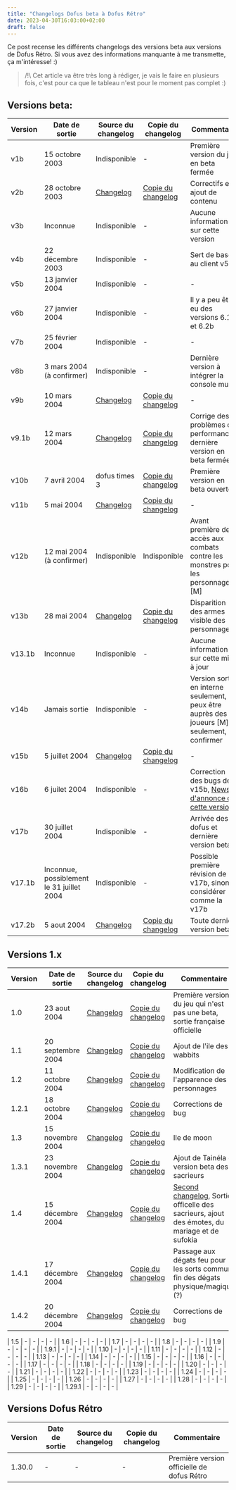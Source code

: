 ```yaml
---
title: "Changelogs Dofus beta à Dofus Rétro"
date: 2023-04-30T16:03:00+02:00
draft: false
---
```


Ce post recense les différents changelogs des versions beta aux versions de Dofus Rétro.
Si vous avez des informations manquante à me transmette, ça m'intéresse! :)

> /!\ Cet article va être très long à rédiger, je vais le faire en plusieurs fois, c'est pour ca que le tableau n'est pour le moment pas complet :)


## Versions beta:

| Version | Date de sortie | Source du changelog | Copie du changelog | Commentaire |
| - | - | - | - | - |
| v1b | 15 octobre 2003 | Indisponible | - | Première version du jeu en beta fermée |
| v2b | 28 octobre 2003 | [Changelog](https://web.archive.org/web/20070118155852/http://www.ankama-studio.com/forumdofus/topic_view.asp?tid=768) | [Copie du changelog](changelogsbeta/#v2b) | Correctifs et ajout de contenu |
| v3b | Inconnue | Indisponible | - | Aucune information sur cette version |
| v4b | 22 décembre 2003 | Indisponible | - | Sert de base au client v5b|
| v5b | 13 janvier 2004 | Indisponible | - | - |
| v6b | 27 janvier 2004 | Indisponible | - | Il y a peu être eu des versions 6.1b et 6.2b |
| v7b | 25 février 2004 | Indisponible | - | - |
| v8b | 3 mars 2004 (à confirmer) | Indisponible | - | Dernière version à intégrer la console multi |
| v9b | 10 mars 2004 | [Changelog](https://web.archive.org/web/20040504015817/http://dofus.com:80/?page=informations&rubrique=news&contenu=news_display&idnews=56) | [Copie du changelog](changelogsbeta#v9b) | - |
| v9.1b | 12 mars 2004 | [Changelog](https://web.archive.org/web/20040403200327/http://dofus.com:80/?page=informations&rubrique=news&contenu=news_display&idnews=57) | [Copie du changelog](changelogsbeta#v9.1b) | Corrige des problèmes de performances, dernière version en beta fermée |
| v10b | 7 avril 2004 | dofus times 3 | [Copie du changelog](changelogsbeta#v10b) | Première version en beta ouverte |
| v11b | 5 mai 2004 | [Changelog](https://web.archive.org/web/20040605182939/http://dofus.com:80/?page=informations&rubrique=news&contenu=news_display&idnews=82) | [Copie du changelog](changelogsbeta#v11b) | - |
| v12b | 12 mai 2004 (à confirmer) | Indisponible | Indisponible | Avant première des accès aux combats contre les monstres pour les personnages [M] |
| v13b | 28 mai 2004 | [Changelog](https://web.archive.org/web/20040706115519/http://www.dofus.com/index.php?page=informations&rubrique=betatests&ssrubrique=beta13&contenu=beta13) | [Copie du changelog](changelogsbeta#v13b) | Disparition des armes visible des personnages |
| v13.1b | Inconnue | Indisponible | - | Aucune information sur cette mise à jour |
| v14b | Jamais sortie | Indisponible | - | Version sortie en interne seulement, peux être auprès des joueurs [M] seulement, à confirmer |
| v15b | 5 juillet 2004 | [Changelog](https://web.archive.org/web/20040723072021/http://www.dofus.fr:80/?page=informations&rubrique=betatests&ssrubrique=beta15&contenu=beta15) | [Copie du changelog](changelogsbeta#v15b) | - |
| v16b | 6 juilet 2004 | Indisponible | - | Correction des bugs de la v15b, [News d'annonce de cette version](https://web.archive.org/web/20040812144352/http://www.dofus.fr:80/?page=informations&rubrique=news&contenu=news_display&idnews=100) |
| v17b | 30 juillet 2004 | Indisponible | - | Arrivée des dofus  et dernière version beta|
| v17.1b | Inconnue, possiblement le 31 juillet 2004 | Indisponible | - | Possible première révision de la v17b, sinon à considérer comme la v17b |
| v17.2b | 5 aout 2004 | [Changelog](https://web.archive.org/web/20040817025604/http://forum.dofus.com/CarnetBord/Dev/121065-ReV172bCorrectionsApporteesSuite) | [Copie du changelog](changelogsbeta#v17.2b) | Toute dernière version beta |

## Versions 1.x

| Version | Date de sortie | Source du changelog | Copie du changelog | Commentaire |
| - | - | - | - | - |
| 1.0 | 23 aout 2004 | [Changelog](https://web.archive.org/web/20040921070937/http://www.dofus.com/?page=news&rubrique=v1.0&contenu=v1.0)| [Copie du changelog](changelogsv1/changelog1_0)| Première version du jeu qui n'est pas une beta, sortie française officielle |
| 1.1 |20 septembre 2004 | [Changelog](https://web.archive.org/web/20041028220648/http://www.dofus.com/?page=news&rubrique=v1.1&contenu=v1.1) | [Copie du changelog](changelogsv1/changelog1_1) | Ajout de l'ile des wabbits |
| 1.2 | 11 octobre 2004 | [Changelog](https://web.archive.org/web/20041112070926/http://www.dofus.com/?page=news&rubrique=v1.2.1&contenu=v1.2.1) | [Copie du changelog](changelogsv1/changelog1_2/#Dofus-1_2) | Modification de l'apparence des personnages |
| 1.2.1 | 18 octobre 2004 | [Changelog](https://web.archive.org/web/20041103233231/http://www.dofus.com:80/?page=news&rubrique=news&contenu=news_display&idnews=148) | [Copie du changelog](changelog1_2/#Dofus-1.2.1) | Corrections de bug |
| 1.3 | 15 novembre 2004 | [Changelog](https://web.archive.org/web/20041116110846/http://www.dofus.com:80/?page=news&rubrique=news&contenu=news_display&idnews=152) | [Copie du changelog](changelog1_3/#Dofus-1.3) | Ile de moon |
| 1.3.1 |23 novembre 2004 | [Changelog](https://web.archive.org/web/20041208173514/http://www.dofus.com:80/?page=news&rubrique=news&contenu=news_display&idnews=155) |[Copie du changelog](changelog1_3/#Dofus-1.3.1) | Ajout de Tainéla et version beta des sacrieurs
| 1.4 | 15 décembre 2004 | [Changelog](https://web.archive.org/web/20050126134629/http://www.dofus.com/?page=news&rubrique=news&contenu=news_display&idnews=156) | [Copie du changelog](changelog1_4/#Dofus-1.4.0) | [Second changelog](https://web.archive.org/web/20041221193242/http://www.dofus.com:80/?page=news&rubrique=news&contenu=news_display&idnews=158), Sortie officelle des sacrieurs, ajout des émotes, du mariage et de sufokia |
| 1.4.1 | 17 décembre 2004 | [Changelog](https://web.archive.org/web/20041223175823/http://www.dofus.com:80/?page=news&rubrique=news&contenu=news_display&idnews=160) | [Copie du changelog](changelog1_4/#Dofus-1.4.1) | Passage aux dégats feu pour les sorts commun, fin des dégats physique/magique (?) |
| 1.4.2 | 20 décembre 2004 | [Changelog](https://web.archive.org/web/20050126004915/http://www.dofus.com/?page=news&rubrique=v1.4.2&contenu=v1.4.2) | [Copie du changelog](changelog1_4/#Dofus-1.4.2) | Corrections de bug |

| 1.5 | - | - | - | - |
| 1.6 | - | - | - | - |
| 1.7 | - | - | - | - |
| 1.8 | - | - | - | - |
| 1.9 | - | - | - | - |
| 1.9.1 | - | - | - | - |
| 1.10 | - | - | - | - |
| 1.11 | - | - | - | - |
| 1.12 | - | - | - | - |
| 1.13 | - | - | - | - |
| 1.14 | - | - | - | - |
| 1.15 | - | - | - | - |
| 1.16 | - | - | - | - |
| 1.17 | - | - | - | - |
| 1.18 | - | - | - | - |
| 1.19 | - | - | - | - |
| 1.20 | - | - | - | - |
| 1.21 | - | - | - | - |
| 1.22 | - | - | - | - |
| 1.23 | - | - | - | - |
| 1.24 | - | - | - | - |
| 1.25 | - | - | - | - |
| 1.26 | - | - | - | - |
| 1.27 | - | - | - | - |
| 1.28 | - | - | - | - |
| 1.29 | - | - | - | - |
| 1.29.1 | - | - | - | - |

## Versions Dofus Rétro

| Version | Date de sortie | Source du changelog | Copie du changelog | Commentaire |
| - | - | - | - | - |
| 1.30.0 | - | - | - | Première version officielle de dofus Rétro |